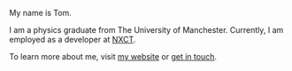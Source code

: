 My name is Tom.

I am a physics graduate from The University of Manchester. Currently, I am employed as a developer at [NXCT](https://nxct.ac.uk/).

To learn more about me, visit [my website](https://tjkuson.me/) or [get in touch](mailto:mail@tjkuson.me).
